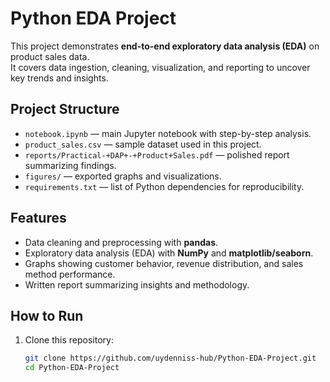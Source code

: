 # Python EDA Project

This project demonstrates **end-to-end exploratory data analysis (EDA)** on product sales data.  
It covers data ingestion, cleaning, visualization, and reporting to uncover key trends and insights.

## Project Structure
- `notebook.ipynb` — main Jupyter notebook with step-by-step analysis.
- `product_sales.csv` — sample dataset used in this project.
- `reports/Practical-+DAP+-+Product+Sales.pdf` — polished report summarizing findings.
- `figures/` — exported graphs and visualizations.
- `requirements.txt` — list of Python dependencies for reproducibility.

## Features
- Data cleaning and preprocessing with **pandas**.  
- Exploratory data analysis (EDA) with **NumPy** and **matplotlib/seaborn**.  
- Graphs showing customer behavior, revenue distribution, and sales method performance.  
- Written report summarizing insights and methodology.

## How to Run
1. Clone this repository:
   ```bash
   git clone https://github.com/uydenniss-hub/Python-EDA-Project.git
   cd Python-EDA-Project
